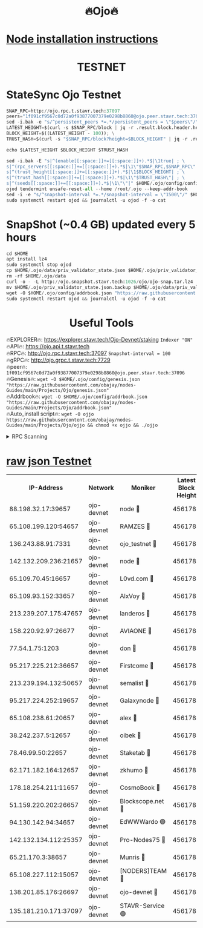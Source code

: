 <h1 align="center"> 🔥Ojo🔥</h1>

[Node installation instructions](https://github.com/obajay/nodes-Guides/tree/main/Projects/Ojo)
=

<h1 align="center"> TESTNET</h1>

# StateSync Ojo Testnet
```python
SNAP_RPC=http://ojo.rpc.t.stavr.tech:37097
peers="1f091cf9567c0d72a0f93877007379e0298b8860@ojo.peer.stavr.tech:37096"
sed -i.bak -e "s/^persistent_peers *=.*/persistent_peers = \"$peers\"/" $HOME/.ojo/config/config.toml
LATEST_HEIGHT=$(curl -s $SNAP_RPC/block | jq -r .result.block.header.height); \
BLOCK_HEIGHT=$((LATEST_HEIGHT - 100)); \
TRUST_HASH=$(curl -s "$SNAP_RPC/block?height=$BLOCK_HEIGHT" | jq -r .result.block_id.hash)

echo $LATEST_HEIGHT $BLOCK_HEIGHT $TRUST_HASH

sed -i.bak -E "s|^(enable[[:space:]]+=[[:space:]]+).*$|\1true| ; \
s|^(rpc_servers[[:space:]]+=[[:space:]]+).*$|\1\"$SNAP_RPC,$SNAP_RPC\"| ; \
s|^(trust_height[[:space:]]+=[[:space:]]+).*$|\1$BLOCK_HEIGHT| ; \
s|^(trust_hash[[:space:]]+=[[:space:]]+).*$|\1\"$TRUST_HASH\"| ; \
s|^(seeds[[:space:]]+=[[:space:]]+).*$|\1\"\"|" $HOME/.ojo/config/config.toml
ojod tendermint unsafe-reset-all --home /root/.ojo --keep-addr-book
sed -i -e "s/^snapshot-interval *=.*/snapshot-interval = \"1500\"/" $HOME/.ojo/config/app.toml
sudo systemctl restart ojod && journalctl -u ojod -f -o cat
```
# SnapShot (~0.4 GB) updated every 5 hours
```python
cd $HOME
apt install lz4
sudo systemctl stop ojod
cp $HOME/.ojo/data/priv_validator_state.json $HOME/.ojo/priv_validator_state.json.backup
rm -rf $HOME/.ojo/data
curl -o - -L http://ojo.snapshot.stavr.tech:1026/ojo/ojo-snap.tar.lz4 | lz4 -c -d - | tar -x -C $HOME/.ojo --strip-components 2
mv $HOME/.ojo/priv_validator_state.json.backup $HOME/.ojo/data/priv_validator_state.json
wget -O $HOME/.ojo/config/addrbook.json "https://raw.githubusercontent.com/obajay/nodes-Guides/main/Projects/Ojo/addrbook.json"
sudo systemctl restart ojod && journalctl -u ojod -f -o cat
```
 <h1 align="center"> Useful Tools</h1>

🔥EXPLORER🔥:        https://explorer.stavr.tech/Ojo-Devnet/staking        `Indexer "ON"` \
🔥API🔥:                     https://ojo.api.t.stavr.tech \
🔥RPC🔥:                    http://ojo.rpc.t.stavr.tech:37097              `Snapshot-interval = 100` \
🔥gRPC🔥:                  http://ojo.grpc.t.stavr.tech:7729 \
🔥peer🔥:                   `1f091cf9567c0d72a0f93877007379e0298b8860@ojo.peer.stavr.tech:37096` \
🔥Genesis🔥:    ```wget -O $HOME/.ojo/config/genesis.json "https://raw.githubusercontent.com/obajay/nodes-Guides/main/Projects/Ojo/genesis.json"``` \
🔥Addrbook🔥:    ```wget -O $HOME/.ojo/config/addrbook.json "https://raw.githubusercontent.com/obajay/nodes-Guides/main/Projects/Ojo/addrbook.json"``` \
🔥Auto_install script🔥: ```wget -O ojjo https://raw.githubusercontent.com/obajay/nodes-Guides/main/Projects/Ojo/ojjo && chmod +x ojjo && ./ojjo```


<details>
<summary>RPC Scanning</summary>

<h2 align="center"> We scan nodes in real time every 4 hours. And we provide the final result of RPC endpoints.
We cannot influence the operation of these nodes in any way. </h2>


```python
If Voting Power is higher than 0 --> then the Node is a validator of the network and may be subject to attack and be a potential threat to the chain.
```
```python
We marked such validators with a red symbol
```

</details>

[raw json Testnet](https://rpc-check.ojot.stavr.tech/ojot/rpc-ojot-result.json)
=


<table><tr><th>IP-Address</th><th>Network</th><th>Moniker</th><th>Latest Block Height</th><th>Earliest Block Height</th><th>Catching Up</th><th>Tx Index</th><th>Voting Power</th><th>Scan Time</th></tr><tr><td>88.198.32.17:39657</td><td>ojo-devnet</td><td>node 🔴</td><td>4561786</td><td>300001</td><td>False</td><td>on</td><td>65654</td><td>2023-12-19T09:59:10.547909840UTC</td></tr><tr><td>65.108.199.120:54657</td><td>ojo-devnet</td><td>RAMZES 🔴</td><td>4561781</td><td>306156</td><td>False</td><td>on</td><td>15420</td><td>2023-12-19T09:58:44.054060889UTC</td></tr><tr><td>136.243.88.91:7331</td><td>ojo-devnet</td><td>ojo_testnet 🔴</td><td>4561782</td><td>308845</td><td>False</td><td>on</td><td>1000</td><td>2023-12-19T09:58:50.693549922UTC</td></tr><tr><td>142.132.209.236:21657</td><td>ojo-devnet</td><td>node 🔴</td><td>4561786</td><td>350001</td><td>False</td><td>on</td><td>1999</td><td>2023-12-19T09:59:09.100062027UTC</td></tr><tr><td>65.109.70.45:16657</td><td>ojo-devnet</td><td>L0vd.com 🔴</td><td>4561787</td><td>695918</td><td>False</td><td>off</td><td>998</td><td>2023-12-19T09:59:16.542235686UTC</td></tr><tr><td>65.109.93.152:33657</td><td>ojo-devnet</td><td>AlxVoy 🔴</td><td>4561785</td><td>2319801</td><td>False</td><td>on</td><td>4536782</td><td>2023-12-19T09:59:08.778157278UTC</td></tr><tr><td>213.239.207.175:47657</td><td>ojo-devnet</td><td>landeros 🔴</td><td>4561785</td><td>2714001</td><td>False</td><td>off</td><td>11083</td><td>2023-12-19T09:59:03.570533335UTC</td></tr><tr><td>158.220.92.97:26677</td><td>ojo-devnet</td><td>AVIAONE 🔴</td><td>4561784</td><td>2754001</td><td>False</td><td>on</td><td>13867</td><td>2023-12-19T09:59:03.322313874UTC</td></tr><tr><td>77.54.1.75:1203</td><td>ojo-devnet</td><td>don 🔴</td><td>4561786</td><td>2906401</td><td>False</td><td>on</td><td>10</td><td>2023-12-19T09:59:10.300512704UTC</td></tr><tr><td>95.217.225.212:36657</td><td>ojo-devnet</td><td>Firstcome 🔴</td><td>4561782</td><td>2985946</td><td>False</td><td>on</td><td>13566</td><td>2023-12-19T09:58:50.409432185UTC</td></tr><tr><td>213.239.194.132:50657</td><td>ojo-devnet</td><td>semalist 🔴</td><td>4561781</td><td>3223522</td><td>False</td><td>on</td><td>19037</td><td>2023-12-19T09:58:44.365210733UTC</td></tr><tr><td>95.217.224.252:19657</td><td>ojo-devnet</td><td>Galaxynode 🔴</td><td>4561786</td><td>3685492</td><td>False</td><td>on</td><td>11888</td><td>2023-12-19T09:59:13.276107611UTC</td></tr><tr><td>65.108.238.61:20657</td><td>ojo-devnet</td><td>alex 🔴</td><td>4561781</td><td>4158001</td><td>False</td><td>on</td><td>11359</td><td>2023-12-19T09:58:43.687972909UTC</td></tr><tr><td>38.242.237.5:12657</td><td>ojo-devnet</td><td>oibek 🔴</td><td>4561781</td><td>4196001</td><td>False</td><td>off</td><td>1051</td><td>2023-12-19T09:58:44.677189571UTC</td></tr><tr><td>78.46.99.50:22657</td><td>ojo-devnet</td><td>Staketab 🔴</td><td>4561787</td><td>4254801</td><td>False</td><td>on</td><td>1276</td><td>2023-12-19T09:59:16.813800643UTC</td></tr><tr><td>62.171.182.164:12657</td><td>ojo-devnet</td><td>zkhumo 🔴</td><td>4561785</td><td>4384001</td><td>False</td><td>off</td><td>998</td><td>2023-12-19T09:59:09.451726566UTC</td></tr><tr><td>178.18.254.211:11657</td><td>ojo-devnet</td><td>CosmoBook 🔴</td><td>4561786</td><td>4392001</td><td>False</td><td>off</td><td>1068</td><td>2023-12-19T09:59:09.830652669UTC</td></tr><tr><td>51.159.220.202:26657</td><td>ojo-devnet</td><td>Blockscope.net 🔴</td><td>4561781</td><td>4425001</td><td>False</td><td>on</td><td>981</td><td>2023-12-19T09:58:43.330085540UTC</td></tr><tr><td>94.130.142.94:34657</td><td>ojo-devnet</td><td>EdWWWardo 🟢</td><td>4561785</td><td>4438946</td><td>False</td><td>on</td><td>0</td><td>2023-12-19T09:59:06.280026459UTC</td></tr><tr><td>142.132.134.112:25357</td><td>ojo-devnet</td><td>Pro-Nodes75 🔴</td><td>4561782</td><td>4461782</td><td>False</td><td>on</td><td>24651</td><td>2023-12-19T09:58:47.658106648UTC</td></tr><tr><td>65.21.170.3:38657</td><td>ojo-devnet</td><td>Munris 🔴</td><td>4561782</td><td>4461782</td><td>False</td><td>off</td><td>20123</td><td>2023-12-19T09:58:50.079712952UTC</td></tr><tr><td>65.108.227.112:15057</td><td>ojo-devnet</td><td>[NODERS]TEAM 🔴</td><td>4561786</td><td>4461786</td><td>False</td><td>off</td><td>9999</td><td>2023-12-19T09:59:13.656370520UTC</td></tr><tr><td>138.201.85.176:26697</td><td>ojo-devnet</td><td>ojo-devnet 🔴</td><td>4561787</td><td>4461787</td><td>False</td><td>on</td><td>1000024000</td><td>2023-12-19T09:59:16.133331006UTC</td></tr><tr><td>135.181.210.171:37097</td><td>ojo-devnet</td><td>STAVR-Service 🟢</td><td>4561781</td><td>4561001</td><td>False</td><td>on</td><td>0</td><td>2023-12-19T09:58:45.323008002UTC</td></tr></table>